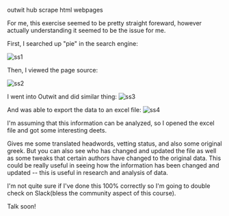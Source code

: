 outwit hub scrape html webpages

For me, this exercise seemed to be pretty straight foreward, however actually understanding it seemed to be the issue for me. 

First, I searched up "pie" in the search engine: 

![ss1](https://www.dropbox.com/s/waan5qir5xhhqbz/one.png?raw=1)

Then, I viewed the page source:

![ss2](https://www.dropbox.com/s/7jra47zj92zzjyg/two.png?raw=1)

I went into Outwit and did similar thing:
![ss3](https://www.dropbox.com/s/emcstd760n6gpb5/three.png?raw=1)

And was able to export the data to an excel file:
![ss4](https://www.dropbox.com/s/pb377xxwzvkz9ju/four.png?raw=1)

I'm assuming that this information can be analyzed, so I opened the excel file and got some interesting deets. 

Gives me some translated headwords, vetting status, and also some original greek. But you can also see who has changed and updated the file as well as some tweaks that certain authors have changed to the original data. This could be really useful in seeing how the information has been changed and updated -- this is useful in research and analysis of data. 

I'm not quite sure if I've done this 100% correctly so I'm going to double check on Slack(bless the community aspect of this course). 

Talk soon!